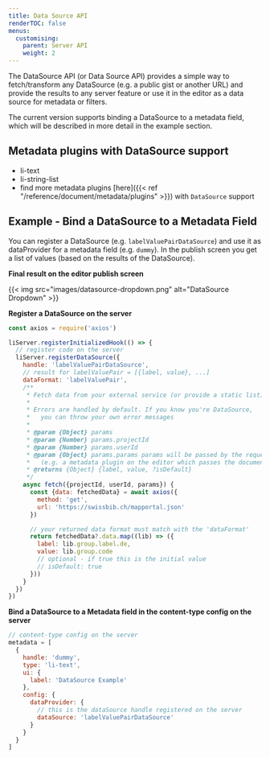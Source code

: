 ```yaml
---
title: Data Source API
renderTOC: false
menus:
  customising:
    parent: Server API
    weight: 2
---
```


The DataSource API (or Data Source API) provides a simple way to fetch/transform any DataSource (e.g. a public gist or another URL) and provide the results to any server feature or use it in the editor as a data source for metadata or filters.

The current version supports binding a DataSource to a metadata field, which will be described in more detail in the example section.

## Metadata plugins with DataSource support

- li-text
- li-string-list
- find more metadata plugins [here]({{< ref "/reference/document/metadata/plugins" >}}) with `DataSource` support

## Example - Bind a DataSource to a Metadata Field

You can register a DataSource (e.g. `labelValuePairDataSource`) and use it as dataProvider for a metadata field (e.g. `dummy`). In the publish screen you get a list of values (based on the results of the DataSource).

**Final result on the editor publish screen**

{{< img src="images/datasource-dropdown.png" alt="DataSource Dropdown" >}}

**Register a DataSource on the server**

```js
const axios = require('axios')

liServer.registerInitializedHook(() => {
  // register code on the server
  liServer.registerDataSource({
    handle: 'labelValuePairDataSource',
    // result for labelValuePair = [{label, value}, ...]
    dataFormat: 'labelValuePair',
    /**
     * Fetch data from your external service (or provide a static list)
     *
     * Errors are handled by default. If you know you're DataSource,
     *   you can throw your own error messages
     *
     * @param {Object} params
     * @param {Number} params.projectId
     * @param {Number} params.userId
     * @param {Object} params.params params will be passed by the requester
     *   (e.g. a metadata plugin on the editor which passes the documentId)
     * @returns {Object} {label, value, ?isDefault}
     */
    async fetch({projectId, userId, params}) {
      const {data: fetchedData} = await axios({
        method: 'get',
        url: 'https://swissbib.ch/mapportal.json'
      })

      // your returned data format must match with the 'dataFormat'
      return fetchedData?.data.map((lib) => ({
        label: lib.group.label.de,
        value: lib.group.code
        // optional - if true this is the initial value
        // isDefault: true
      }))
    }
  })
})
```

**Bind a DataSource to a Metadata field in the content-type config on the server**

```js
// content-type config on the server
metadata = [
  {
    handle: 'dummy',
    type: 'li-text',
    ui: {
      label: 'DataSource Example'
    },
    config: {
      dataProvider: {
        // this is the dataSource handle registered on the server
        dataSource: 'labelValuePairDataSource'
      }
    }
  }
]
```
